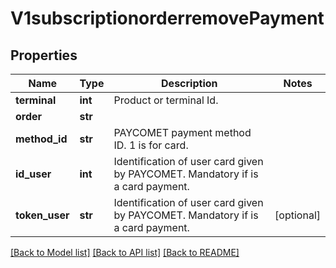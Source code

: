 # V1subscriptionorderremovePayment

## Properties
Name | Type | Description | Notes
------------ | ------------- | ------------- | -------------
**terminal** | **int** | Product or terminal Id. | 
**order** | **str** |  | 
**method_id** | **str** | PAYCOMET payment method ID. 1 is for card. | 
**id_user** | **int** | Identification of user card given by PAYCOMET. Mandatory if is a card payment. | 
**token_user** | **str** | Identification of user card given by PAYCOMET. Mandatory if is a card payment. | [optional] 

[[Back to Model list]](../README.md#documentation-for-models) [[Back to API list]](../README.md#documentation-for-api-endpoints) [[Back to README]](../README.md)

